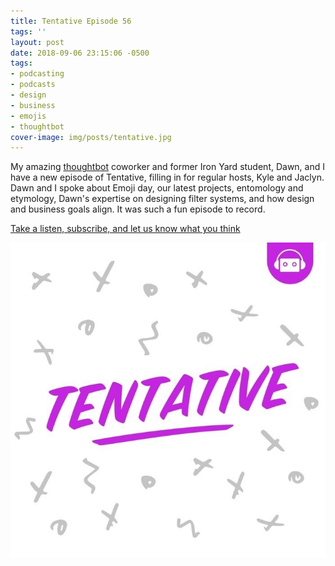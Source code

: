 ```yaml
---
title: Tentative Episode 56
tags: ''
layout: post
date: 2018-09-06 23:15:06 -0500
tags:
- podcasting
- podcasts
- design
- business
- emojis
- thoughtbot
cover-image: img/posts/tentative.jpg
---
```

My amazing [thoughtbot](http://www.thoughtbot.com) coworker and former Iron Yard student, Dawn, and I have a new episode of Tentative, filling in for regular hosts, Kyle and Jaclyn. Dawn and I spoke about Emoji day, our latest projects, entomology and etymology, Dawn's expertise on designing filter systems, and how design and business goals align. It was such a fun episode to record.

[Take a listen, subscribe, and let us know what you think](http://tentative.fm/56 "Tentative Episode 56")

![tentative podcast logo](/img/posts/tentative.jpg)
